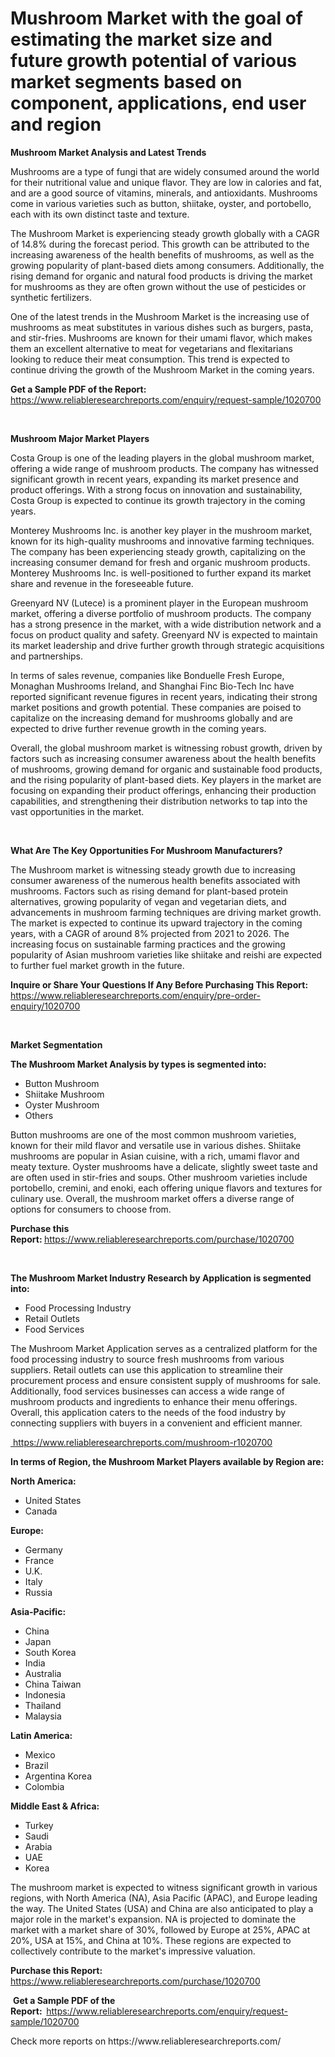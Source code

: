 <p><h1>Mushroom Market with the goal of estimating the market size and future growth potential of various market segments based on component, applications, end user and region</h1></p><p><strong>Mushroom Market Analysis and Latest Trends</strong></p>
<p><p>Mushrooms are a type of fungi that are widely consumed around the world for their nutritional value and unique flavor. They are low in calories and fat, and are a good source of vitamins, minerals, and antioxidants. Mushrooms come in various varieties such as button, shiitake, oyster, and portobello, each with its own distinct taste and texture.</p><p>The Mushroom Market is experiencing steady growth globally with a CAGR of 14.8% during the forecast period. This growth can be attributed to the increasing awareness of the health benefits of mushrooms, as well as the growing popularity of plant-based diets among consumers. Additionally, the rising demand for organic and natural food products is driving the market for mushrooms as they are often grown without the use of pesticides or synthetic fertilizers.</p><p>One of the latest trends in the Mushroom Market is the increasing use of mushrooms as meat substitutes in various dishes such as burgers, pasta, and stir-fries. Mushrooms are known for their umami flavor, which makes them an excellent alternative to meat for vegetarians and flexitarians looking to reduce their meat consumption. This trend is expected to continue driving the growth of the Mushroom Market in the coming years.</p></p>
<p><strong>Get a Sample PDF of the Report:&nbsp;</strong> <a href="https://www.reliableresearchreports.com/enquiry/request-sample/1020700">https://www.reliableresearchreports.com/enquiry/request-sample/1020700</a></p>
<p>&nbsp;</p>
<p><strong>Mushroom Major Market Players</strong></p>
<p><p>Costa Group is one of the leading players in the global mushroom market, offering a wide range of mushroom products. The company has witnessed significant growth in recent years, expanding its market presence and product offerings. With a strong focus on innovation and sustainability, Costa Group is expected to continue its growth trajectory in the coming years.</p><p>Monterey Mushrooms Inc. is another key player in the mushroom market, known for its high-quality mushrooms and innovative farming techniques. The company has been experiencing steady growth, capitalizing on the increasing consumer demand for fresh and organic mushroom products. Monterey Mushrooms Inc. is well-positioned to further expand its market share and revenue in the foreseeable future.</p><p>Greenyard NV (Lutece) is a prominent player in the European mushroom market, offering a diverse portfolio of mushroom products. The company has a strong presence in the market, with a wide distribution network and a focus on product quality and safety. Greenyard NV is expected to maintain its market leadership and drive further growth through strategic acquisitions and partnerships.</p><p>In terms of sales revenue, companies like Bonduelle Fresh Europe, Monaghan Mushrooms Ireland, and Shanghai Finc Bio-Tech Inc have reported significant revenue figures in recent years, indicating their strong market positions and growth potential. These companies are poised to capitalize on the increasing demand for mushrooms globally and are expected to drive further revenue growth in the coming years.</p><p>Overall, the global mushroom market is witnessing robust growth, driven by factors such as increasing consumer awareness about the health benefits of mushrooms, growing demand for organic and sustainable food products, and the rising popularity of plant-based diets. Key players in the market are focusing on expanding their product offerings, enhancing their production capabilities, and strengthening their distribution networks to tap into the vast opportunities in the market.</p></p>
<p>&nbsp;</p>
<p><strong>What Are The Key Opportunities For Mushroom Manufacturers?</strong></p>
<p><p>The Mushroom market is witnessing steady growth due to increasing consumer awareness of the numerous health benefits associated with mushrooms. Factors such as rising demand for plant-based protein alternatives, growing popularity of vegan and vegetarian diets, and advancements in mushroom farming techniques are driving market growth. The market is expected to continue its upward trajectory in the coming years, with a CAGR of around 8% projected from 2021 to 2026. The increasing focus on sustainable farming practices and the growing popularity of Asian mushroom varieties like shiitake and reishi are expected to further fuel market growth in the future.</p></p>
<p><strong>Inquire or Share Your Questions If Any Before Purchasing This Report:</strong> <a href="https://www.reliableresearchreports.com/enquiry/pre-order-enquiry/1020700">https://www.reliableresearchreports.com/enquiry/pre-order-enquiry/1020700</a></p>
<p>&nbsp;</p>
<p><strong>Market Segmentation</strong></p>
<p><strong>The Mushroom Market Analysis by types is segmented into:</strong></p>
<p><ul><li>Button Mushroom</li><li>Shiitake Mushroom</li><li>Oyster Mushroom</li><li>Others</li></ul></p>
<p><p>Button mushrooms are one of the most common mushroom varieties, known for their mild flavor and versatile use in various dishes. Shiitake mushrooms are popular in Asian cuisine, with a rich, umami flavor and meaty texture. Oyster mushrooms have a delicate, slightly sweet taste and are often used in stir-fries and soups. Other mushroom varieties include portobello, cremini, and enoki, each offering unique flavors and textures for culinary use. Overall, the mushroom market offers a diverse range of options for consumers to choose from.</p></p>
<p><strong>Purchase this Report:&nbsp;</strong><a href="https://www.reliableresearchreports.com/purchase/1020700">https://www.reliableresearchreports.com/purchase/1020700</a></p>
<p>&nbsp;</p>
<p><strong>The Mushroom Market Industry Research by Application is segmented into:</strong></p>
<p><ul><li>Food Processing Industry</li><li>Retail Outlets</li><li>Food Services</li></ul></p>
<p><p>The Mushroom Market Application serves as a centralized platform for the food processing industry to source fresh mushrooms from various suppliers. Retail outlets can use this application to streamline their procurement process and ensure consistent supply of mushrooms for sale. Additionally, food services businesses can access a wide range of mushroom products and ingredients to enhance their menu offerings. Overall, this application caters to the needs of the food industry by connecting suppliers with buyers in a convenient and efficient manner.</p></p>
<p><a href="https://www.reliableresearchreports.com/mushroom-r1020700">&nbsp;https://www.reliableresearchreports.com/mushroom-r1020700</a></p>
<p><strong>In terms of Region, the Mushroom Market Players available by Region are:</strong></p>
<p>
    <p> <strong> North America: </strong>
        <ul>
            <li>United States</li>
            <li>Canada</li>
        </ul>
        </p> 
    <p> <strong> Europe: </strong>
        <ul>
            <li>Germany</li>
            <li>France</li>
            <li>U.K.</li>
            <li>Italy</li>
            <li>Russia</li>
        </ul>
        </p> 
    <p> <strong> Asia-Pacific: </strong>
        <ul>
            <li>China</li>
            <li>Japan</li>
            <li>South Korea</li>
            <li>India</li>
            <li>Australia</li>
            <li>China Taiwan</li>
            <li>Indonesia</li>
            <li>Thailand</li>
            <li>Malaysia</li>
        </ul>
        </p> 
    <p> <strong> Latin America: </strong>
        <ul>
            <li>Mexico</li>
            <li>Brazil</li>
            <li>Argentina Korea</li>
            <li>Colombia</li>
        </ul>
        </p> 
    <p> <strong> Middle East & Africa: </strong>
        <ul>
            <li>Turkey</li>
            <li>Saudi</li>
            <li>Arabia</li>
            <li>UAE</li>
            <li>Korea</li>
        </ul>
    </p>
    </p>
<p><p>The mushroom market is expected to witness significant growth in various regions, with North America (NA), Asia Pacific (APAC), and Europe leading the way. The United States (USA) and China are also anticipated to play a major role in the market's expansion. NA is projected to dominate the market with a market share of 30%, followed by Europe at 25%, APAC at 20%, USA at 15%, and China at 10%. These regions are expected to collectively contribute to the market's impressive valuation.</p></p>
<p><strong>Purchase this Report: </strong><a href="https://www.reliableresearchreports.com/purchase/1020700">https://www.reliableresearchreports.com/purchase/1020700</a></p>
<p>&nbsp;<strong>Get a Sample PDF of the Report:&nbsp;&nbsp;</strong><a href="https://www.reliableresearchreports.com/enquiry/request-sample/1020700">https://www.reliableresearchreports.com/enquiry/request-sample/1020700</a></p>
<p><strong></strong></p>
<p>Check more reports on https://www.reliableresearchreports.com/</p>